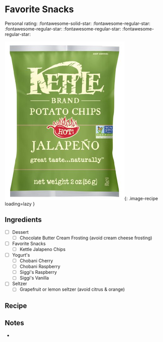 <!-- Do not modify sections with "AUTO-*". They are updated by make.py -->

# Favorite Snacks

<!-- rating=1; (User can specify rating on scale of 1-5) -->
<!-- AUTO-UserRating -->
Personal rating: :fontawesome-solid-star: :fontawesome-regular-star: :fontawesome-regular-star: :fontawesome-regular-star: :fontawesome-regular-star:
<!-- /AUTO-UserRating -->

<!-- AUTO-Image -->
![favorite_snacks.jpg](./favorite_snacks.jpg){: .image-recipe loading=lazy }
<!-- /AUTO-Image -->

## Ingredients

* [ ] Dessert
    * [ ] Chocolate Butter Cream Frosting (avoid cream cheese frosting)
* [ ] Favorite Snacks
    * [ ] Kettle Jalapeno Chips
* [ ] Yogurt's
    * [ ] Chobani Cherry
    * [ ] Chobani Raspberry
    * [ ] Siggi's Raspberry
    * [ ] Siggi's Vanilla
* [ ] Seltzer
    * [ ] Grapefruit or lemon seltzer (avoid citrus & orange)

## Recipe



## Notes

*
